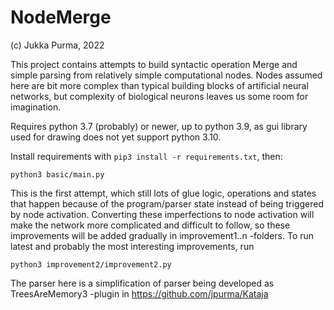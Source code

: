 # NodeMerge

(c) Jukka Purma, 2022

This project contains attempts to build syntactic operation Merge and simple parsing from relatively simple computational nodes. Nodes assumed here are bit more complex than typical building blocks of artificial neural networks, but complexity of biological neurons leaves us some room for imagination.

Requires python 3.7 (probably) or newer, up to python 3.9, as gui library used for drawing does not yet support python 3.10. 

Install requirements with `pip3 install -r requirements.txt`, then: 

    python3 basic/main.py

This is the first attempt, which still lots of glue logic, operations and states that happen because of the 
program/parser state instead of being triggered by node activation. Converting these imperfections to node 
activation will make the network more complicated and difficult to follow, so these improvements will be added 
gradually in improvement1..n -folders. To run latest and probably the most interesting improvements, run 

    python3 improvement2/improvement2.py

The parser here is a simplification of parser being developed as TreesAreMemory3 -plugin in https://github.com/jpurma/Kataja